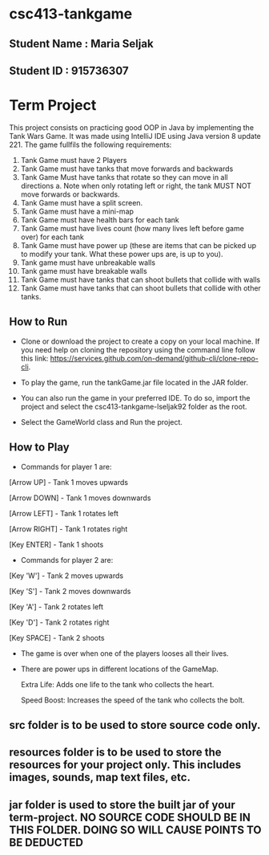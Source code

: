 # csc413-tankgame

## Student Name  : Maria Seljak
## Student ID    : 915736307

# Term Project
This project consists on practicing good OOP in Java by implementing the Tank Wars Game. It was made using IntelliJ IDE using Java version 8 update 221. The game fullfils the following requirements:
1. Tank Game must have 2 Players
2. Tank Game must have tanks that move forwards and backwards
3. Tank Game Must have tanks that rotate so they can move in all directions
a. Note when only rotating left or right, the tank MUST NOT move forwards or backwards.
4. Tank Game must have a split screen.
5. Tank Game must have a mini-map
6. Tank Game must have health bars for each tank
7. Tank Game must have lives count (how many lives left before game over) for each tank
8. Tank Game must have power up (these are items that can be picked up to modify your
tank. What these power ups are, is up to you).
9. Tank game must have unbreakable walls
10. Tank game must have breakable walls
11. Tank Game must have tanks that can shoot bullets that collide with walls
12. Tank Game must have tanks that can shoot bullets that collide with other tanks.

## How to Run
* Clone or download the project to create a copy on your local machine. If you need help on cloning the repository using the command line follow this link: https://services.github.com/on-demand/github-cli/clone-repo-cli.
* To play the game, run the tankGame.jar file located in the JAR folder.

* You can also run the game in your preferred IDE. To do so, import the project and select the csc413-tankgame-lseljak92 folder as the root.
* Select the GameWorld class and Run the project.

## How to Play
* Commands for player 1 are:

[Arrow UP]    -    Tank 1 moves upwards

[Arrow DOWN]  -    Tank 1 moves downwards

[Arrow LEFT]  -    Tank 1 rotates left

[Arrow RIGHT] -    Tank 1 rotates right

[Key ENTER]   -    Tank 1 shoots

* Commands for player 2 are:

[Key 'W']     -    Tank 2 moves upwards

[Key 'S']     -    Tank 2 moves downwards

[Key 'A']     -    Tank 2 rotates left

[Key 'D']     -    Tank 2 rotates right

[Key SPACE]   -    Tank 2 shoots

* The game is over when one of the players looses all their lives.
* There are power ups in different locations of the GameMap. 

  Extra Life:  Adds one life to the tank who collects the heart.
  
  Speed Boost: Increases the speed of the tank who collects the bolt.
  
  

## src folder is to be used to store source code only.

## resources folder is to be used to store the resources for your project only. This includes images, sounds, map text files, etc.

## jar folder is used to store the built jar of your term-project. NO SOURCE CODE SHOULD BE IN THIS FOLDER. DOING SO WILL CAUSE POINTS TO BE DEDUCTED

